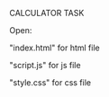 CALCULATOR TASK

Open:

"index.html" for html file

"script.js" for js file

"style.css" for css file
